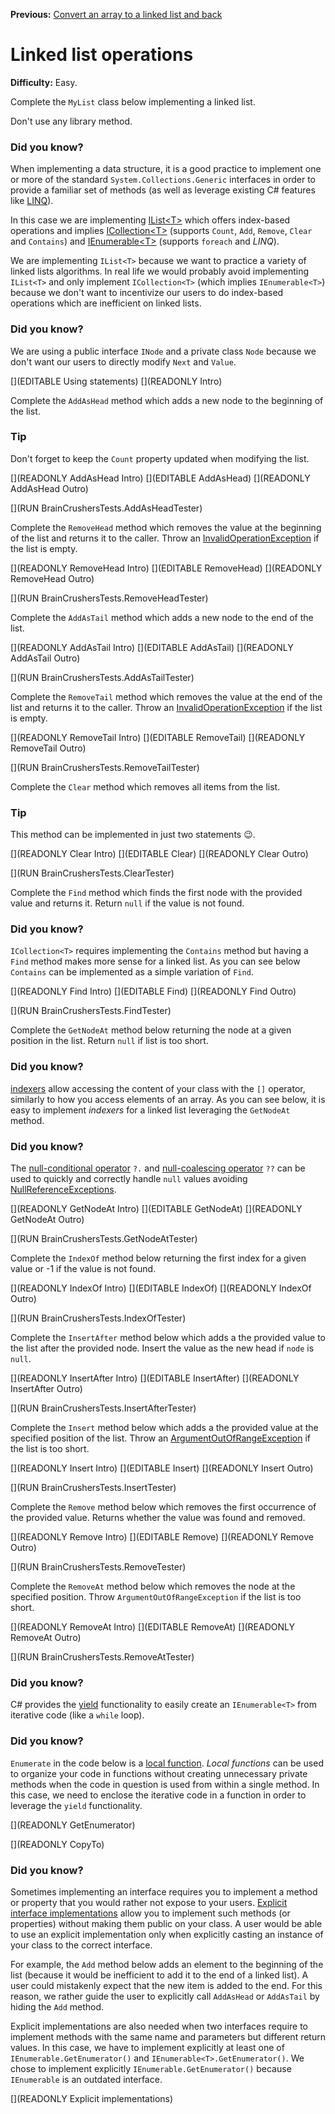 ﻿**Previous:** [Convert an array to a linked list and back](lists-arrayToList)

# Linked list operations

**Difficulty:** Easy.

Complete the `MyList` class below implementing a linked list.

Don't use any library method.

### Did you know?

When implementing a data structure, it is a good practice to implement one or more of the standard `System.Collections.Generic` interfaces in order to provide a familiar set of methods (as well as leverage existing C# features like [LINQ](https://docs.microsoft.com/en-us/dotnet/csharp/programming-guide/concepts/linq/linq-to-objects)).

In this case we are implementing [IList\<T\>](https://docs.microsoft.com/en-us/dotnet/api/system.collections.generic.list-1) which offers index-based operations and implies [ICollection\<T\>](https://docs.microsoft.com/en-us/dotnet/api/system.collections.generic.icollection-1) (supports `Count`, `Add`, `Remove`, `Clear` and `Contains`) and [IEnumerable\<T\>](https://docs.microsoft.com/en-us/dotnet/api/system.collections.generic.ienumerable-1) (supports `foreach` and *LINQ*).

We are implementing `IList<T>` because we want to practice a variety of linked lists algorithms. In real life we would probably avoid implementing `IList<T>` and only implement `ICollection<T>` (which implies `IEnumerable<T>`) because we don't want to incentivize our users to do index-based operations which are inefficient on linked lists.

### Did you know?

We are using a public interface `INode` and a private class `Node` because we don't want our users to directly modify `Next` and `Value`.

[](EDITABLE Using statements)
[](READONLY Intro)

Complete the `AddAsHead` method which adds a new node to the beginning of the list.

### Tip

Don't forget to keep the `Count` property updated when modifying the list.

[](READONLY AddAsHead Intro)
[](EDITABLE AddAsHead)
[](READONLY AddAsHead Outro)

[](RUN BrainCrushersTests.AddAsHeadTester)

Complete the `RemoveHead` method which removes the value at the beginning of the list and returns it to the caller. Throw an [InvalidOperationException](https://docs.microsoft.com/en-us/dotnet/api/system.invalidoperationexception) if the list is empty.

[](READONLY RemoveHead Intro)
[](EDITABLE RemoveHead)
[](READONLY RemoveHead Outro)

[](RUN BrainCrushersTests.RemoveHeadTester)

Complete the `AddAsTail` method which adds a new node to the end of the list.

[](READONLY AddAsTail Intro)
[](EDITABLE AddAsTail)
[](READONLY AddAsTail Outro)

[](RUN BrainCrushersTests.AddAsTailTester)

Complete the `RemoveTail` method which removes the value at the end of the list and returns it to the caller. Throw an [InvalidOperationException](https://docs.microsoft.com/en-us/dotnet/api/system.invalidoperationexception) if the list is empty.

[](READONLY RemoveTail Intro)
[](EDITABLE RemoveTail)
[](READONLY RemoveTail Outro)

[](RUN BrainCrushersTests.RemoveTailTester)

Complete the `Clear` method which removes all items from the list.

### Tip

This method can be implemented in just two statements 😉.

[](READONLY Clear Intro)
[](EDITABLE Clear)
[](READONLY Clear Outro)

[](RUN BrainCrushersTests.ClearTester)

Complete the `Find` method which finds the first node with the provided value and returns it. Return `null` if the value is not found.

### Did you know?

`ICollection<T>` requires implementing the `Contains` method but having a `Find` method makes more sense for a linked list. As you can see below `Contains` can be implemented as a simple variation of `Find`.

[](READONLY Find Intro)
[](EDITABLE Find)
[](READONLY Find Outro)

[](RUN BrainCrushersTests.FindTester)

Complete the `GetNodeAt` method below returning the node at a given position in the list. Return `null` if list is too short.

### Did you know?

[indexers](https://docs.microsoft.com/en-us/dotnet/csharp/programming-guide/indexers/) allow accessing the content of your class with the `[]` operator, similarly to how you access elements of an array. As you can see below, it is easy to implement *indexers* for a linked list leveraging the `GetNodeAt` method.

### Did you know?

The [null-conditional operator](https://docs.microsoft.com/en-us/dotnet/csharp/language-reference/operators/member-access-operators#null-conditional-operators--and-) `?.` and [null-coalescing operator](https://docs.microsoft.com/en-us/dotnet/csharp/language-reference/operators/null-coalescing-operator) `??` can be used to quickly and correctly handle `null` values avoiding [NullReferenceExceptions](https://docs.microsoft.com/en-us/dotnet/api/system.nullreferenceexception).

[](READONLY GetNodeAt Intro)
[](EDITABLE GetNodeAt)
[](READONLY GetNodeAt Outro)

[](RUN BrainCrushersTests.GetNodeAtTester)

Complete the `IndexOf` method below returning the first index for a given value or -1 if the value is not found.

[](READONLY IndexOf Intro)
[](EDITABLE IndexOf)
[](READONLY IndexOf Outro)

[](RUN BrainCrushersTests.IndexOfTester)

Complete the `InsertAfter` method below which adds a the provided value to the list after the provided node. Insert the value as the new head if `node` is `null`.

[](READONLY InsertAfter Intro)
[](EDITABLE InsertAfter)
[](READONLY InsertAfter Outro)

[](RUN BrainCrushersTests.InsertAfterTester)

Complete the `Insert` method below which adds a the provided value at the specified position of the list. Throw an [ArgumentOutOfRangeException](https://docs.microsoft.com/en-us/dotnet/api/system.argumentoutofrangeexception) if the list is too short.

[](READONLY Insert Intro)
[](EDITABLE Insert)
[](READONLY Insert Outro)

[](RUN BrainCrushersTests.InsertTester)

Complete the `Remove` method below which removes the first occurrence of the provided value. Returns whether the value was found and removed.

[](READONLY Remove Intro)
[](EDITABLE Remove)
[](READONLY Remove Outro)

[](RUN BrainCrushersTests.RemoveTester)

Complete the `RemoveAt` method below which removes the node at the specified position. Throw `ArgumentOutOfRangeException` if the list is too short.

[](READONLY RemoveAt Intro)
[](EDITABLE RemoveAt)
[](READONLY RemoveAt Outro)

[](RUN BrainCrushersTests.RemoveAtTester)

### Did you know?

C# provides the [yield](https://docs.microsoft.com/en-us/dotnet/csharp/language-reference/keywords/yield) functionality to easily create an `IEnumerable<T>` from iterative code (like a `while` loop).

### Did you know?

`Enumerate` in the code below is a [local function](https://docs.microsoft.com/en-us/dotnet/csharp/programming-guide/classes-and-structs/local-functions). *Local functions* can be used to organize your code in functions without creating unnecessary private methods when the code in question is used from within a single method. In this case, we need to enclose the iterative code in a function in order to leverage the `yield` functionality.

[](READONLY GetEnumerator)

[](READONLY CopyTo)

### Did you know?

Sometimes implementing an interface requires you to implement a method or property that you would rather not expose to your users. [Explicit interface implementations](https://docs.microsoft.com/en-us/dotnet/csharp/programming-guide/interfaces/explicit-interface-implementation) allow you to implement such methods (or properties) without making them public on your class. A user would be able to use an explicit implementation only when explicitly casting an instance of your class to the correct interface.

For example, the `Add` method below adds an element to the beginning of the list (because it would be inefficient to add it to the end of a linked list). A user could mistakenly expect that the new item is added to the end. For this reason, we rather guide the user to explicitly call `AddAsHead` or `AddAsTail` by hiding the `Add` method.

Explicit implementations are also needed when two interfaces require to implement methods with the same name and parameters but different return values. In this case, we have to implement explicitly at least one of `IEnumerable.GetEnumerator()` and `IEnumerable<T>.GetEnumerator()`. We chose to implement explicitly `IEnumerable.GetEnumerator()` because `IEnumerable` is an outdated interface.

[](READONLY Explicit implementations)